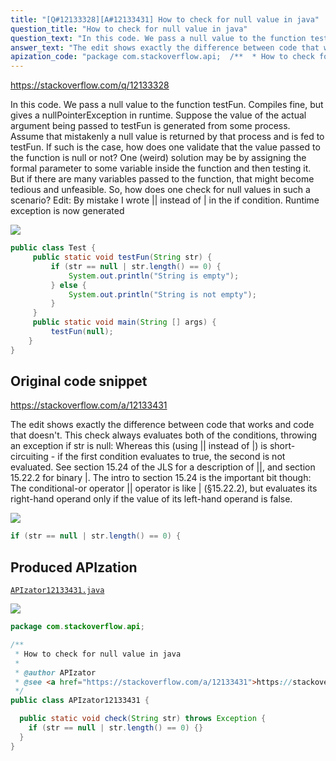 ```yaml
---
title: "[Q#12133328][A#12133431] How to check for null value in java"
question_title: "How to check for null value in java"
question_text: "In this code. We pass a null value to the function testFun. Compiles fine, but gives a nullPointerException in runtime. Suppose the value of the actual argument being passed to testFun is generated from some process. Assume that mistakenly a null value is returned by that process and is fed to testFun. If such is the case, how does one validate that the value passed to the function is null or not? One (weird) solution may be by assigning the formal parameter to some variable inside the function and then testing it. But if there are many variables passed to the function, that might become tedious and unfeasible. So, how does one check for null values in such a scenario? Edit: By mistake I wrote || instead of | in the if condition. Runtime exception is now generated"
answer_text: "The edit shows exactly the difference between code that works and code that doesn't. This check always evaluates both of the conditions, throwing an exception if str is null: Whereas this (using || instead of |) is short-circuiting - if the first condition evaluates to true, the second is not evaluated. See section 15.24 of the JLS for a description of ||, and section 15.22.2 for binary |. The intro to section 15.24 is the important bit though: The conditional-or operator || operator is like | (§15.22.2), but evaluates its right-hand operand only if the value of its left-hand operand is false."
apization_code: "package com.stackoverflow.api;  /**  * How to check for null value in java  *  * @author APIzator  * @see <a href=\"https://stackoverflow.com/a/12133431\">https://stackoverflow.com/a/12133431</a>  */ public class APIzator12133431 {    public static void check(String str) throws Exception {     if (str == null | str.length() == 0) {}   } }"
---
```


https://stackoverflow.com/q/12133328

In this code.
We pass a null value to the function testFun. Compiles fine, but gives a nullPointerException in runtime.
Suppose the value of the actual argument being passed to testFun is generated from some process. Assume that mistakenly a null value is returned by that process and is fed to testFun. If such is the case, how does one validate that the value passed to the function is null or not?
One (weird) solution may be by assigning the formal parameter to some variable inside the function and then testing it. But if there are many variables passed to the function, that might become tedious and unfeasible. So, how does one check for null values in such a scenario?
Edit: By mistake I wrote || instead of | in the if condition. Runtime exception is now generated


<div class="code-logo"><img src="/stackoverflow.png" /></div>

```java
public class Test {
     public static void testFun(String str) {
         if (str == null | str.length() == 0) {
             System.out.println("String is empty");
         } else { 
             System.out.println("String is not empty");
         }
     }
     public static void main(String [] args) {
         testFun(null);
    }
}
```


## Original code snippet

https://stackoverflow.com/a/12133431

The edit shows exactly the difference between code that works and code that doesn&#x27;t.
This check always evaluates both of the conditions, throwing an exception if str is null:
Whereas this (using || instead of |) is short-circuiting - if the first condition evaluates to true, the second is not evaluated.
See section 15.24 of the JLS for a description of ||, and section 15.22.2 for binary |. The intro to section 15.24 is the important bit though:
The conditional-or operator || operator is like | (§15.22.2), but evaluates its right-hand operand only if the value of its left-hand operand is false.

<div class="code-logo"><img src="/stackoverflow.png" /></div>

```java
if (str == null | str.length() == 0) {
```

## Produced APIzation

[`APIzator12133431.java`](https://github.com/pasqualesalza/apization-temp-data/raw/master/search/APIzator12133431.java)

<div class="code-logo"><img src="/apizator.png" /></div>

```java
package com.stackoverflow.api;

/**
 * How to check for null value in java
 *
 * @author APIzator
 * @see <a href="https://stackoverflow.com/a/12133431">https://stackoverflow.com/a/12133431</a>
 */
public class APIzator12133431 {

  public static void check(String str) throws Exception {
    if (str == null | str.length() == 0) {}
  }
}

```
